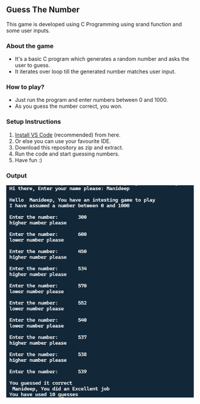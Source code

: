 ## Guess The Number
This game is developed using C Programming using srand function and some user inputs.

### About the game
- It's a basic C program which generates a random number and asks the user to guess.
- It iterates over loop till the generated number matches user input.

### How to play?
- Just run the program and enter numbers between 0 and 1000.
- As you guess the number correct, you won.

### Setup Instructions
1. <a href="https://code.visualstudio.com/Download"> Install VS Code</a> (recommended) from here.
2. Or else you can use your favourite IDE.
3. Download this repository as zip and extract.
4. Run the code and start guessing numbers.
5. Have fun :)

### Output
<img style="align-items: center;" alt="output" src="guessnum1.png">
